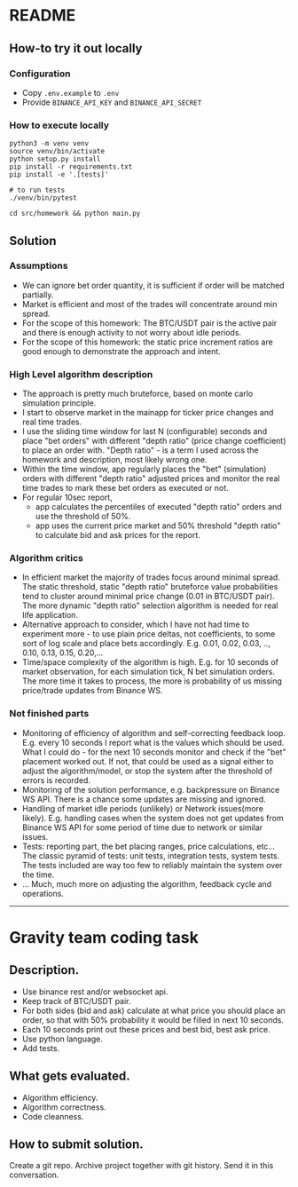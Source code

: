 # README

## How-to try it out locally

###  Configuration

- Copy `.env.example` to `.env`
- Provide `BINANCE_API_KEY` and `BINANCE_API_SECRET`

### How to execute locally

```shell
python3 -m venv venv
source venv/bin/activate
python setup.py install
pip install -r requirements.txt
pip install -e '.[tests]'

# to run tests
./venv/bin/pytest 

cd src/homework && python main.py
```

## Solution

### Assumptions

- We can ignore bet order quantity, it is sufficient if order will be matched partially.
- Market is efficient and most of the trades will concentrate around min spread.
- For the scope of this homework: The BTC/USDT pair is the active pair and there is enough activity to not worry about idle periods.
- For the scope of this homework: the static price increment ratios are good enough to demonstrate the approach and intent. 

### High Level algorithm description

- The approach is pretty much bruteforce, based on monte carlo simulation principle.  
- I start to observe market in the mainapp for ticker price changes and real time trades.
- I use the sliding time window for last N (configurable) seconds and place "bet orders" with different "depth ratio"
  (price change coefficient) to place an order with.
  "Depth ratio" - is a term I used across the homework and description, most likely wrong one. 
- Within the time window, app regularly places the "bet" (simulation) orders with different "depth ratio" adjusted prices 
  and monitor the real time trades to mark these bet orders as executed or not.
- For regular 10sec report, 
  - app calculates the percentiles of executed "depth ratio" orders and use the threshold of 50%.
  - app uses the current price market and 50% threshold "depth ratio" to calculate bid and ask prices for the report.  

### Algorithm critics

- In efficient market the majority of trades focus around minimal spread. The static threshold, static "depth ratio"
  bruteforce value probabilities tend to cluster around minimal price change (0.01 in BTC/USDT pair).
  The more dynamic "depth ratio" selection algorithm is needed for real life application.
- Alternative approach to consider, which I have not had time to experiment more - to use plain price deltas, 
  not coefficients, to some sort of log scale and place bets accordingly.
  E.g. 0.01, 0.02, 0.03, .., 0.10, 0.13, 0.15, 0.20,...
- Time/space complexity of the algorithm is high. 
  E.g. for 10 seconds of market observation, for each simulation tick, N bet simulation orders. 
  The more time it takes to process, the more is probability of us missing price/trade updates from Binance WS. 


### Not finished parts

- Monitoring of efficiency of algorithm and self-correcting feedback loop.
  E.g. every 10 seconds I report what is the values which should be used. 
  What I could do - for the next 10 seconds monitor and check if the "bet" placement worked out. If not, that could be 
  used as a signal either to adjust the algorithm/model, or stop the system after the threshold of errors is recorded.    
- Monitoring of the solution performance, e.g. backpressure on Binance WS API. There is a chance some updates are 
  missing and ignored. 
- Handling of market idle periods (unlikely) or Network issues(more likely). E.g. handling cases when the system does 
  not get updates from Binance WS API for some period of time due to network or similar issues.
- Tests: reporting part, the bet placing ranges, price calculations, etc... 
  The classic pyramid of tests: unit tests, integration tests, system tests.
  The tests included are way too few to reliably maintain the system over the time. 
- ... Much, much more on adjusting the algorithm, feedback cycle and operations.  

---

# Gravity team coding task 

## Description.

- Use binance rest and/or websocket api.
- Keep track of BTC/USDT pair.
- For both sides (bid and ask) calculate at what price you should place an order, so that with 50% probability it would be filled in next 10 seconds.
- Each 10 seconds print out these prices and best bid, best ask price.
- Use python language.
- Add tests.

## What gets evaluated.

- Algorithm efficiency.
- Algorithm correctness.
- Code cleanness.

## How to submit solution.

Create a git repo. Archive project together with git history. Send it in this conversation.
